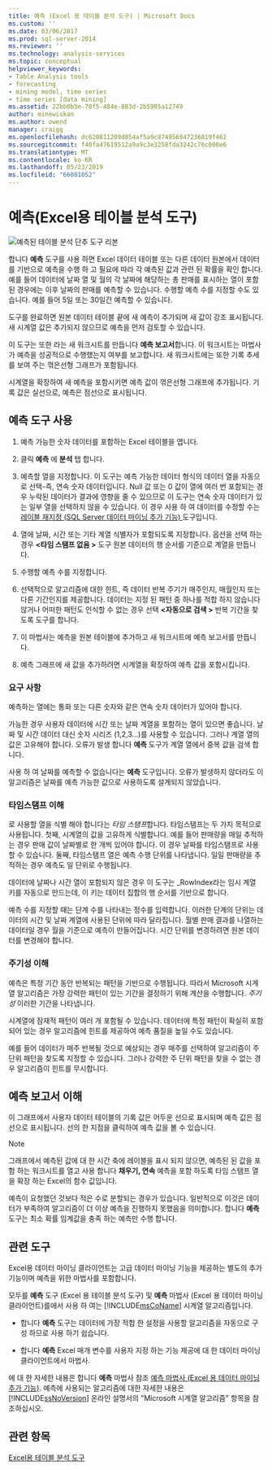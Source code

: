 ```yaml
---
title: 예측 (Excel 용 테이블 분석 도구) | Microsoft Docs
ms.custom: ''
ms.date: 03/06/2017
ms.prod: sql-server-2014
ms.reviewer: ''
ms.technology: analysis-services
ms.topic: conceptual
helpviewer_keywords:
- Table Analysis tools
- forecasting
- mining model, time series
- time series [data mining]
ms.assetid: 22bb0b5e-78f5-484e-883d-2b5985a12749
author: minewiskan
ms.author: owend
manager: craigg
ms.openlocfilehash: dc620811209d854af5a9c874956847236819f462
ms.sourcegitcommit: f40fa47619512a9a9c3e3258fda3242c76c008e6
ms.translationtype: MT
ms.contentlocale: ko-KR
ms.lasthandoff: 05/23/2019
ms.locfileid: "66081052"
---
```

# <a name="forecast-table-analysis-tools-for-excel"></a>예측(Excel용 테이블 분석 도구)
  ![예측된 테이블 분석 단추 도구 리본](media/tat-forecast.gif "테이블 분석 도구 리본의 예측 단추")  
  
 합니다 **예측** 도구를 사용 하면 Excel 데이터 테이블 또는 다른 데이터 원본에서 데이터를 기반으로 예측을 수행 하 고 필요에 따라 각 예측된 값과 관련 된 확률을 확인 합니다. 예를 들어 데이터에 날짜 열 및 월의 각 날짜에 해당하는 총 판매를 표시하는 열이 포함된 경우에는 이후 날짜의 판매를 예측할 수 있습니다. 수행할 예측 수를 지정할 수도 있습니다. 예를 들어 5일 또는 30일간 예측할 수 있습니다.  
  
 도구를 완료하면 원본 데이터 테이블 끝에 새 예측이 추가되며 새 값이 강조 표시됩니다. 새 시계열 값은 추가되지 않으므로 예측을 먼저 검토할 수 있습니다.  
  
 이 도구는 또한 라는 새 워크시트를 만듭니다 **예측 보고서**합니다. 이 워크시트는 마법사가 예측을 성공적으로 수행했는지 여부를 보고합니다. 새 워크시트에는 또한 기록 추세를 보여 주는 꺾은선형 그래프가 포함됩니다.  
  
 시계열을 확장하여 새 예측을 포함시키면 예측 값이 꺾은선형 그래프에 추가됩니다. 기록 값은 실선으로, 예측은 점선으로 표시됩니다.  
  
## <a name="using-the-forecast-tool"></a>예측 도구 사용  
  
1.  예측 가능한 숫자 데이터를 포함하는 Excel 테이블을 엽니다.  
  
2.  클릭 **예측** 에 **분석** 탭 합니다.  
  
3.  예측할 열을 지정합니다. 이 도구는 예측 가능한 데이터 형식의 데이터 열을 자동으로 선택-즉, 연속 숫자 데이터입니다. Null 값 또는 0 값이 열에 여러 번 포함되는 경우 누락된 데이터가 결과에 영향을 줄 수 있으므로 이 도구는 연속 숫자 데이터가 있는 일부 열을 선택하지 않을 수 있습니다. 이 경우 사용 하 여 데이터를 수정할 수는 [레이블 재지정 &#40;SQL Server 데이터 마이닝 추가 기능&#41; ](relabel-sql-server-data-mining-add-ins.md) 도구입니다.  
  
4.  열에 날짜, 시간 또는 기타 계열 식별자가 포함되도록 지정합니다. 옵션을 선택 하는 경우  **\<타임 스탬프 없음 >** 도구 원본 데이터의 행 순서를 기준으로 계열을 만듭니다.  
  
5.  수행할 예측 수를 지정합니다.  
  
6.  선택적으로 알고리즘에 대한 힌트, 즉 데이터 반복 주기가 매주인지, 매월인지 또는 다른 기간인지를 제공합니다. 데이터는 지정 된 패턴 중 하나를 적합 하지 않습니다 않거나 어떠한 패턴도 인식할 수 없는 경우 선택  **\<자동으로 검색 >** 반복 기간을 찾도록 도구를 합니다.  
  
7.  이 마법사는 예측을 원본 테이블에 추가하고 새 워크시트에 예측 보고서를 만듭니다.  
  
8.  예측 그래프에 새 값을 추가하려면 시계열을 확장하여 예측 값을 포함시킵니다.  
  
### <a name="requirements"></a>요구 사항  
 예측하는 열에는 통화 또는 다른 숫자와 같은 연속 숫자 데이터가 있어야 합니다.  
  
 가능한 경우 사용자 데이터에 시간 또는 날짜 계열을 포함하는 열이 있으면 좋습니다. 날짜 및 시간 데이터 대신 숫자 시리즈 (1,2,3...)를 사용할 수 있습니다. 그러나 계열 열의 값은 고유해야 합니다. 오류가 발생 합니다 **예측** 도구가 계열 열에서 중복 값을 검색 합니다.  
  
 사용 하 여 날짜를 예측할 수 없습니다는 **예측** 도구입니다. 오류가 발생하지 않더라도 이 알고리즘은 날짜를 예측 가능한 값으로 사용하도록 설계되지 않았습니다.  
  
### <a name="understanding-time-stamps"></a>타임스탬프 이해  
 로 사용할 열을 식별 해야 합니다는 *타임 스탬프*합니다. 타임스탬프는 두 가지 목적으로 사용됩니다. 첫째, 시계열의 값을 고유하게 식별합니다. 예를 들어 판매량을 매일 추적하는 경우 판매 값이 날짜별로 한 개씩 있어야 합니다. 이 경우 날짜를 타임스탬프로 사용할 수 있습니다. 둘째, 타임스탬프 열은 예측 수행 단위를 나타냅니다. 일일 판매량을 추적하는 경우 예측도 일 단위로 수행됩니다.  
  
 데이터에 날짜나 시간 열이 포함되지 않은 경우 이 도구는 _RowIndex라는 임시 계열 키를 자동으로 만드는데, 이 키는 데이터 집합의 행 순서를 기반으로 합니다.  
  
 예측 수를 지정할 때는 단계 수를 나타내는 정수를 입력합니다. 이러한 단계의 단위는 데이터의 시간 및 날짜 계열에 사용된 단위에 따라 달라집니다. 월별 판매 결과를 나열하는 데이터일 경우 월을 기준으로 예측이 만들어집니다. 시간 단위를 변경하려면 원본 데이터를 변경해야 합니다.  
  
### <a name="understanding-periodicity"></a>주기성 이해  
 예측은 특정 기간 동안 반복되는 패턴을 기반으로 수행됩니다. 따라서 Microsoft 시계열 알고리즘은 가장 강력한 패턴이 있는 기간을 결정하기 위해 계산을 수행합니다. *주기 성* 이러한 기간을 나타냅니다.  
  
 시계열에 잠재적 패턴이 여러 개 포함될 수 있습니다. 데이터에 특정 패턴이 확실히 포함되어 있는 경우 알고리즘에 힌트를 제공하여 예측 품질을 높일 수도 있습니다.  
  
 예를 들어 데이터가 매주 반복될 것으로 예상되는 경우 매주를 선택하여 알고리즘이 주 단위 패턴을 찾도록 지정할 수 있습니다. 그러나 강력한 주 단위 패턴을 찾을 수 없는 경우 알고리즘이 힌트를 무시합니다.  
  
## <a name="understanding-the-forecasting-report"></a>예측 보고서 이해  
 이 그래프에서 사용자 데이터 테이블의 기록 값은 어두운 선으로 표시되며 예측 값은 점선으로 표시됩니다. 선의 한 지점을 클릭하여 예측 값을 볼 수 있습니다.  
  
> [!NOTE]  
>  그래프에서 예측된 값에 대 한 시간 축에 레이블을 표시 되지 않으면, 예측된 된 값을 포함 하는 워크시트를 열고 사용 합니다 **채우기, 연속** 예측을 포함 하도록 타임 스탬프 열을 확장 하는 Excel의 함수 값입니다.  
  
 예측이 요청했던 것보다 적은 수로 분할되는 경우가 있습니다. 일반적으로 이것은 데이터가 부족하여 알고리즘이 더 이상 예측을 진행하지 못했음을 의미합니다. 합니다 **예측** 도구는 최소 확률 임계값을 충족 하는 예측만 수행 합니다.  
  
## <a name="related-tools"></a>관련 도구  
 Excel용 데이터 마이닝 클라이언트는 고급 데이터 마이닝 기능을 제공하는 별도의 추가 기능이며 예측을 위한 마법사를 포함합니다.  
  
 모두를 **예측** 도구 (Excel 용 테이블 분석 도구) 및 **예측** 마법사 (Excel 용 데이터 마이닝 클라이언트)를에서 사용 하 여는 [!INCLUDE[msCoName](../includes/msconame-md.md)] 시계열 알고리즘입니다.  
  
-   합니다 **예측** 도구는 데이터에 가장 적합 한 설정을 사용할 알고리즘을 자동으로 구성 하므로 사용 하기 쉽습니다.  
  
-   합니다 **예측** Excel 매개 변수를 사용자 지정 하는 기능 제공에 대 한 데이터 마이닝 클라이언트에서 마법사.  
  
 에 대 한 자세한 내용은 합니다 **예측** 마법사 참조 [예측 마법사 &#40;Excel 용 데이터 마이닝 추가 기능&#41;](forecast-wizard-data-mining-add-ins-for-excel.md). 예측에 사용되는 알고리즘에 대한 자세한 내용은 [!INCLUDE[ssNoVersion](../includes/ssnoversion-md.md)] 온라인 설명서의 "Microsoft 시계열 알고리즘" 항목을 참조하십시오.  
  
## <a name="see-also"></a>관련 항목  
 [Excel용 테이블 분석 도구](table-analysis-tools-for-excel.md)  
  
  
